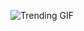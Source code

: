 
<!-- GIF_SECTION -->
![Trending GIF](https://media2.giphy.com/media/v1.Y2lkPThiYjIxNzcyd2tqanBueXh0cmt2cXlseTJ0NGNpY2V4Nnd1czdpZ25qNHFkcDVxOSZlcD12MV9naWZzX3NlYXJjaCZjdD1n/6Wnvo39hEt48TNQmWf/giphy.gif)
<!-- END_GIF_SECTION -->
